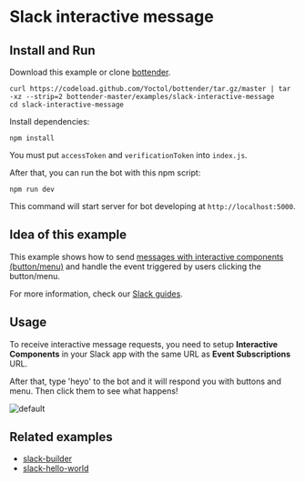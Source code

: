 # Slack interactive message

## Install and Run

Download this example or clone [bottender](https://github.com/Yoctol/bottender).

```
curl https://codeload.github.com/Yoctol/bottender/tar.gz/master | tar -xz --strip=2 bottender-master/examples/slack-interactive-message
cd slack-interactive-message
```

Install dependencies:

```
npm install
```

You must put `accessToken` and `verificationToken` into `index.js`.

After that, you can run the bot with this npm script:

```
npm run dev
```

This command will start server for bot developing at `http://localhost:5000`.

## Idea of this example

This example shows how to send [messages with interactive components (button/menu)](https://api.slack.com/interactive-messages) and handle the event triggered by users clicking the button/menu.

For more information, check our [Slack guides](https://bottender.js.org/docs/Platforms-Slack).

## Usage

To receive interactive message requests, you need to setup **Interactive Components** in your Slack app with the same URL as **Event Subscriptions** URL.

After that, type 'heyo' to the bot and it will respond you with buttons and menu. Then click them to see what happens!

![default](https://user-images.githubusercontent.com/1003146/33164927-e2ec8da6-d06f-11e7-9378-e8a3e9b37257.png)

## Related examples

* [slack-builder](../slack-builder)
* [slack-hello-world](../slack-hello-world)
